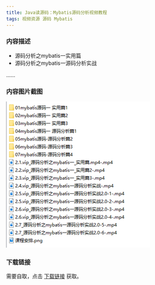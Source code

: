 ```yaml
---
title: Java读源码：Mybatis源码分析视频教程
tags: 视频资源 源码 Mybatis
---
```


### 内容描述

- 源码分析之mybatis一实用篇
- 源码分析之mybatis一源码分析实战

......


### 内容图片截图

<img class="image image--xl" src="/assets/vresource/java/mybatis/2021-01-04-v-res-source-mybatis.png"/>


### 下载链接

需要自取，点击 [下载链接](https://pan.baidu.com/s/1SxGXUXxjvQnRr6P7oqxtXw?pwd=ilg9) 获取。


<br/>

<br/>

